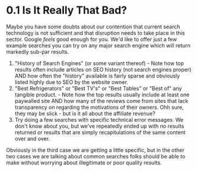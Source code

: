 # 0.1 Is It Really That Bad?

Maybe you have some doubts about our contention that current search technology is not sufficient and that disruption needs to take place in this sector. Google _feels_ good enough for you. We'd like to offer just a few example searches you can try on any major search engine which will return markedly sub-par results.

1. "History of Search Engines" \(or some variant thereof\) - Note how top results often include articles on SEO history \(not search engines proper\) AND how often the "history" available is fairly sparse and obviously listed highly due to SEO by the website owner.
2. "Best Refrigerators" or "Best TV's" or "Best Tables" or "Best of" any tangible product. - Note how the top results usually include at least one paywalled site AND how many of the reviews come from sites that lack transparency on regarding the motivations of their owners. Ohh sure, they may be slick - but is it all about the affiliate revenue?
3. Try doing a few searches with specific technical error messages. We don't know about you, but we've repeatedly ended up with no results returned or results that are simply recapitulations of the same content over and over.

Obviously in the third case we are getting a little specific, but in the other two cases we are talking about common searches folks should be able to make without worrying about illegitimate or poor quality results.

